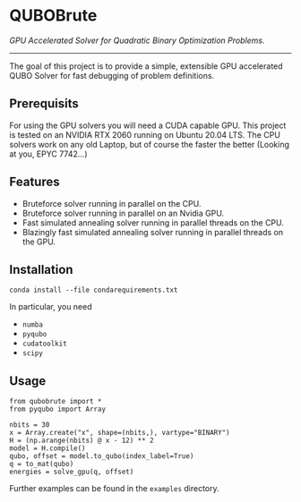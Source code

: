 # QUBOBrute

*GPU Accelerated Solver for Quadratic Binary Optimization Problems.*

-----------------

The goal of this project is to provide a simple, extensible GPU accelerated QUBO Solver for fast debugging of problem definitions.

## Prerequisits

For using the GPU solvers you will need a CUDA capable GPU. This project is tested on an NVIDIA RTX 2060 running on Ubuntu 20.04 LTS. The CPU solvers work on any old Laptop, but of course the faster the better (Looking at you, EPYC 7742...)

## Features

 + Bruteforce solver running in parallel on the CPU.
 + Bruteforce solver running in parallel on an Nvidia GPU.
 + Fast simulated annealing solver running in parallel threads on the CPU.
 + Blazingly fast simulated annealing solver running in parallel threads on the GPU.

## Installation

`conda install --file condarequirements.txt`

In particular, you need

+ `numba`
+ `pyqubo`
+ `cudatoolkit`
+ `scipy`

## Usage

    from qubobrute import *
    from pyqubo import Array

    nbits = 30
    x = Array.create("x", shape=(nbits,), vartype="BINARY")
    H = (np.arange(nbits) @ x - 12) ** 2
    model = H.compile()
    qubo, offset = model.to_qubo(index_label=True)
    q = to_mat(qubo)
    energies = solve_gpu(q, offset)
    
Further examples can be found in the `examples` directory.
